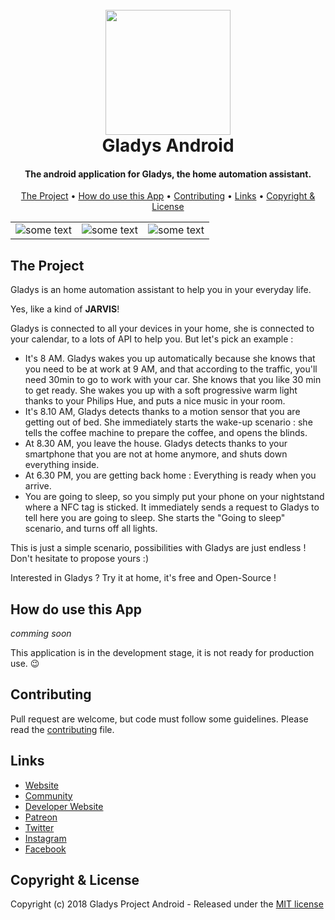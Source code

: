 <h1 align="center">
  <br>
	<img src="https://raw.githubusercontent.com/GladysProject/Gladys-Android/master/art/ic_launcher_round.png" width="200">
  <br>
  Gladys Android
</h1>

<h4 align="center">The android application for Gladys, the home automation assistant.</h4>

<p align="center">
	
</p>

<p align="center">
  <a href="#the-project">The Project</a> •
  <a href="#how-do-use-this-app">How do use this App</a> •
  <a href="#contributing">Contributing</a> •
  <a href="#links">Links</a> •
  <a href="#copyright--license">Copyright & License</a> 
</p>

<table align="center">
    <tr>
        <td align="center"><img src="https://raw.githubusercontent.com/GladysProject/Gladys-Android/master/art/Home.png" alt="some text"></td>
        <td align="center"><img src="https://raw.githubusercontent.com/GladysProject/Gladys-Android/master/art/Timeline.png" alt="some text"</td>
        <td align="center"><img src="https://raw.githubusercontent.com/GladysProject/Gladys-Android/master/art/Chat.png" alt="some text"</td>
    </tr>
</table>

## The Project

Gladys is an home automation assistant to help you in your everyday life.

Yes, like a kind of  **JARVIS**!

Gladys is connected to all your devices in your home, she is connected to your calendar, to a lots of API to help you. But let's pick an example :

-   It's 8 AM. Gladys wakes you up automatically because she knows that you need to be at work at 9 AM, and that according to the traffic, you'll need 30min to go to work with your car. She knows that you like 30 min to get ready. She wakes you up with a soft progressive warm light thanks to your Philips Hue, and puts a nice music in your room.
-   It's 8.10 AM, Gladys detects thanks to a motion sensor that you are getting out of bed. She immediately starts the wake-up scenario : she tells the coffee machine to prepare the coffee, and opens the blinds.
-   At 8.30 AM, you leave the house. Gladys detects thanks to your smartphone that you are not at home anymore, and shuts down everything inside.
-   At 6.30 PM, you are getting back home : Everything is ready when you arrive.
-   You are going to sleep, so you simply put your phone on your nightstand where a NFC tag is sticked. It immediately sends a request to Gladys to tell here you are going to sleep. She starts the "Going to sleep" scenario, and turns off all lights.

This is just a simple scenario, possibilities with Gladys are just endless ! Don't hesitate to propose yours :)

Interested in Gladys ? Try it at home, it's free and Open-Source !

## How do use this App

*comming soon* 

This application is in the development stage, it is not ready for production use. :wink:

## Contributing

Pull request are welcome, but code must follow some guidelines. Please read the [contributing](https://github.com/GladysProject/Gladys-Android/blob/master/CONTRIBUTING.md) file.

## Links

-  [Website](https://gladysproject.com)
-  [Community](https://community.gladysproject.com/)
-  [Developer Website](https://developer.gladysproject.com)
-  [Patreon](https://www.patreon.com/gladysproject/overview)
-  [Twitter](https://twitter.com/gladysproject)
-  [Instagram](https://www.instagram.com/gladysproject/)
-  [Facebook](https://www.facebook.com/gladysproject)

 
## Copyright & License

Copyright (c) 2018 Gladys Project Android - Released under the [MIT license](https://github.com/GladysProject/Gladys-Android/blob/master/LICENSE)
